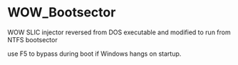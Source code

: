 # WOW_Bootsector
WOW SLIC injector reversed from DOS executable and modified to run from NTFS bootsector

use F5 to bypass during boot if Windows hangs on startup.
